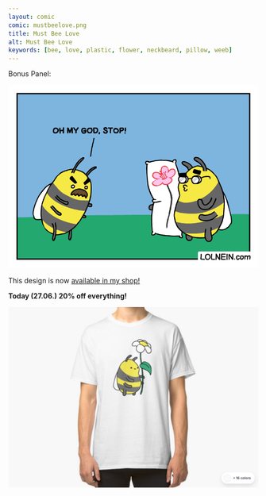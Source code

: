 ```yaml
---
layout: comic
comic: mustbeelove.png
title: Must Bee Love
alt: Must Bee Love
keywords: [bee, love, plastic, flower, neckbeard, pillow, weeb]
---
```


Bonus Panel:

![Must Bee Love Bonus Panel](/images/mustbeelove_bonus.png)

This design is now [available in my shop!](https://www.redbubble.com/people/lolnein/works/39566951-bumblebee?asc=u&p=classic-tee)

<b>Today (27.06.) 20% off everything!</b>

[![Bumblebee Shirt](/images/bumblebee_shirt.png)](https://www.redbubble.com/people/lolnein/works/39566951-bumblebee?asc=u&p=classic-tee)
